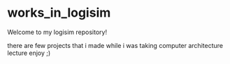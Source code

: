 # works_in_logisim
Welcome to my logisim repository!

there are few projects that i made while i was taking computer architecture lecture
enjoy ;)
